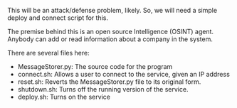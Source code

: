 This will be an attack/defense problem, likely.
So, we will need a simple deploy and connect script for this.

The premise behind this is an open source Intelligence (OSINT) agent. Anybody can add or read information about a company in the system.

There are several files here:
- MessageStorer.py: The source code for the program
- connect.sh: Allows a user to connect to the service, given an IP address
- reset.sh: Reverts the MessageStorer.py file to its original form.
- shutdown.sh: Turns off the running version of the service.
- deploy.sh: Turns on the service
